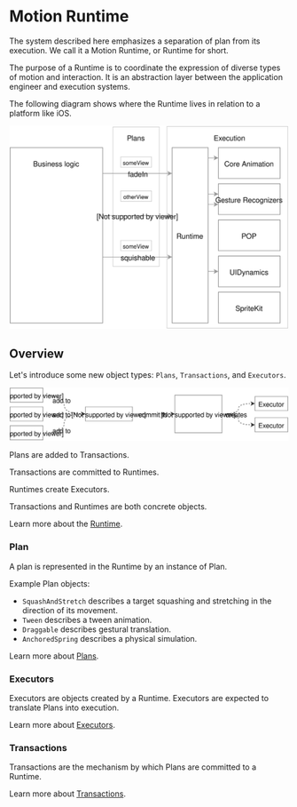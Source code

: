 # Motion Runtime

The system described here emphasizes a separation of plan from its execution. We call it a Motion Runtime, or Runtime for short.

The purpose of a Runtime is to coordinate the expression of diverse types of motion and interaction. It is an abstraction layer between the application engineer and execution systems.

The following diagram shows where the Runtime lives in relation to a platform like iOS.


![](../../_assets/Abstraction.svg)

## Overview

Let's introduce some new object types: `Plans`, `Transactions`, and `Executors`.

![](../../_assets/RuntimeOverview.svg)

Plans are added to Transactions.

Transactions are committed to Runtimes.

Runtimes create Executors.

Transactions and Runtimes are both concrete objects.

Learn more about the [Runtime](runtime.md).

### Plan

A plan is represented in the Runtime by an instance of Plan.

Example Plan objects:

- `SquashAndStretch` describes a target squashing and stretching in the direction of its movement.
- `Tween` describes a tween animation.
- `Draggable` describes gestural translation.
- `AnchoredSpring` describes a physical simulation.

Learn more about [Plans](plans.md).

### Executors

Executors are objects created by a Runtime. Executors are expected to translate Plans into execution.

Learn more about [Executors](Executors.md).

### Transactions

Transactions are the mechanism by which Plans are committed to a Runtime.

Learn more about [Transactions](transactions.md).

<!--

LGTM:
- featherless
- markwei

-->
